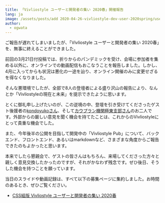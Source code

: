 ```yaml
---
title: 「Vivliostyle ユーザーと開発者の集い 2020春」開催報告
lang: ja
image: /assets/posts/add 2020-04-26-vivliostyle-dev-user-2020spring/user_meetup_1200x630.png
author:
  - ogwata
---
```

ご報告が遅れてしまいましたが、「Vivliostyle ユーザーと開発者の集い 2020春」を、無事に終えることができました。

前回の3月21日付投稿では、折りからのパンデミックを受け、会場に参加者を集める以外に、オンラインでの動画配信もおこなうことを報告しました。しかし、4月に入ってからも状況は悪化の一途を辿り、オンライン開催のみに変更せざるを得なくなりました。

そんな悪環境でしたが、全部で8人の登壇者による盛り沢山の報告により、なんとか「Vivliostyleの現在と未来」を提示できたように思います。

とくに御礼申し上げたいのが、この逆境の中、登壇を引き受けてくださったゲスト後援者の[kondoyukoさん](https://twitter.com/kondoyuko)、そして[カウプラン機関極東支部さん](https://twitter.com/_kauplan)のお二人です。外部からの厳しい意見を聞く機会を持てたことは、これからのVivliostyleにとって貴重な機会でした。

また、今年後半の公開を目指して開発中の「Vivliostyle Pub」について、バックエンド、フロントエンド、あるいはmarkdownなど、さまざまな角度からご報告できたのもよかったと思います。

本来でしたら懇親会で、ゲストの皆さんはもちろん、来場してくださった方々と親しく意見交換したかったのですが、それがかなわず残念です。ぜひ後日、そうした機会を持つことを願っています。

当日のスライドや動画記録は、すべて以下の募集ページに集約しました。お時間のあるとき、ぜひご覧ください。

- [ CSS組版 Vivliostyle ユーザーと開発者の集い 2020春](https://vivliostyle.connpass.com/event/170939/presentation/)
